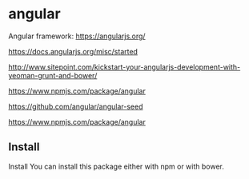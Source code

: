# angular
Angular framework: https://angularjs.org/

https://docs.angularjs.org/misc/started

http://www.sitepoint.com/kickstart-your-angularjs-development-with-yeoman-grunt-and-bower/

https://www.npmjs.com/package/angular

https://github.com/angular/angular-seed

https://www.npmjs.com/package/angular

## Install

Install
You can install this package either with npm or with bower.


